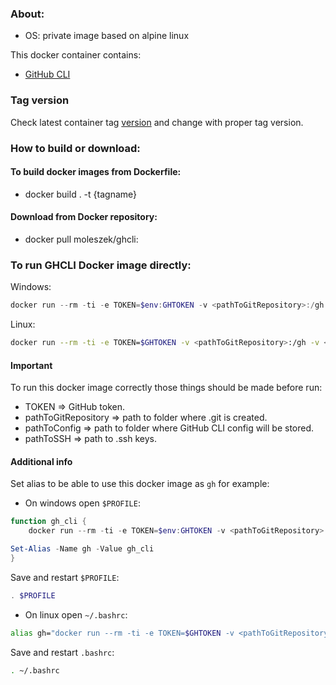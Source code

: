 ### About:
* OS: private image based on alpine linux

This docker container contains:
* [GitHub CLI](https://cli.github.com/)

### Tag version
Check latest container tag [version](https://hub.docker.com/repository/docker/moleszek/ghcli/tags?page=1&ordering=last_updated) and change **<tag>** with proper tag version.

### How to build or download:
#### To build docker images from Dockerfile:
* docker build . -t {tagname}

#### Download from Docker repository:
* docker pull moleszek/ghcli:<tag>

### To run GHCLI Docker image directly:

Windows:

```PowerShell
docker run --rm -ti -e TOKEN=$env:GHTOKEN -v <pathToGitRepository>:/gh -v <pathToConfig>:/root/.config/gh/ -v <pathToSSH>:/root/.ssh/ moleszek/ghcli:<tag>
```

Linux:

```Bash
docker run --rm -ti -e TOKEN=$GHTOKEN -v <pathToGitRepository>:/gh -v <pathToConfig>:/root/.config/gh/ -v <pathToSSH>:/root/.ssh/ moleszek/ghcli:<tag>
```

#### Important
To run this docker image correctly those things should be made before run:
* TOKEN => GitHub token.
* pathToGitRepository => path to folder where .git is created.
* pathToConfig => path to folder where GitHub CLI config will be stored.
* pathToSSH => path to .ssh keys.


#### Additional info

Set alias to be able to use this docker image as `gh` for example:

* On windows open `$PROFILE`:

```PowerShell
function gh_cli {
    docker run --rm -ti -e TOKEN=$env:GHTOKEN -v <pathToGitRepository>:/gh -v <pathToConfig>:/root/.config/gh/ -v <pathToSSH>:/root/.ssh/ moleszek/ghcli:<tag> $args[0,1,2,3,4,5,6,7,8,9]

Set-Alias -Name gh -Value gh_cli
}
```

Save and restart `$PROFILE`:

```PowerShell
. $PROFILE
```

* On linux open `~/.bashrc`:

```Bash
alias gh="docker run --rm -ti -e TOKEN=$GHTOKEN -v <pathToGitRepository>:/gh -v <pathToConfig>:/root/.config/gh/ -v <pathToSSH>:/root/.ssh/ moleszek/ghcli:<tag> $1 $2 $3 $4 $5 $6 $7 $8 $9"
```

Save and restart `.bashrc`:

```Bash
. ~/.bashrc
```
